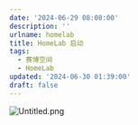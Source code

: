 ```yaml
---
date: '2024-06-29 08:00:00'
description: ''
urlname: homelab
title: HomeLab 启动
tags:
  - 赛博空间
  - HomeLab
updated: '2024-06-30 01:39:00'
draft: false
---
```


![Untitled.png](https://image.1874.cool/blog/5b5b42f99a4283cc4495339a84b2b43d.png)

